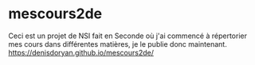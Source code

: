 # mescours2de
Ceci est un projet de NSI fait en Seconde où j'ai commencé à répertorier mes cours dans différentes matières, je le publie donc maintenant.
https://denisdoryan.github.io/mescours2de/
